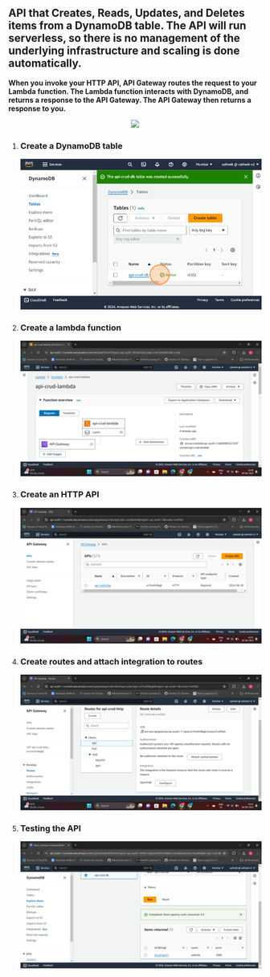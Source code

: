 <h2>API that Creates, Reads, Updates, and Deletes items from a DynamoDB table. The API will run serverless, so there is no management of the underlying infrastructure and scaling is done automatically.</h2>

**When you invoke your HTTP API, API Gateway routes the request to your Lambda function. The Lambda function interacts with DynamoDB, and returns a response to the API Gateway. The API Gateway then returns a response to you.**

<div align="center"><img src="https://github.com/Sathwik-git/api-http-crud/assets/126125648/3ebef6da-cf5a-41aa-8a1c-e5c6d9072c43"></div>

<ol>
<li>
    <h3>Create a DynamoDB table</h3>
    <img src="images/dynamodb.png">
</li>
<li>
    <h3>Create a lambda function</h3>
    <img src="images/lambda_fn.png">
</li>
<li>
    <h3>Create an HTTP API</h3>
    <img src="images/api.png">
</li>
<li>
    <h3>Create routes and attach integration to routes</h3>
    <img src="images/api_routes.png">
</li>
<li>
    <h3>Testing the API</h3>
    <img src="images/dynamodb_final.png">
</li>
</ol>


